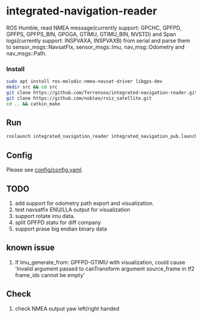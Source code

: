 # integrated-navigation-reader
ROS Humble, read NMEA message(currently support: GPCHC, GPFPD, GPFPS, GPFPS_BIN, GPGGA, GTIMU, GTIMU_BIN, NVSTD) and Span logs(currently support: INSPVAXA, INSPVAXB) from serial and parse them to sensor_msgs::NavsatFIx, sensor_msgs::Imu, nav_msg::Odometry and nav_msgs::Path.
### Install
```bash
sudo apt install ros-melodic-nmea-navsat-driver libgps-dev
mkdir src && cd src
git clone https://github.com/Terrensou/integrated-navigation-reader.git
git clone https://github.com/nobleo/rviz_satellite.git
cd .. && catkin_make
```
## Run
```bash
roslaunch integrated_navigation_reader integrated_navigation_pub.launch
```
## Config
Please see [config/config.yaml](config/config.yaml). 

## TODO
1. add support for odometry path export and visualization.
2. test navsatfix ENU/LLA output for visualization
3. support rotate imu data.
4. split GPFPD statu for diff company
5. support prase big endian binary data


## known issue 
1. If Imu_generate_from: GPFPD-GTIMU with visualization, could cause 'Invalid argument passed to canTransform argument source_frame in tf2 frame_ids cannot be empty'

## Check 
1. check NMEA output yaw left/right handed